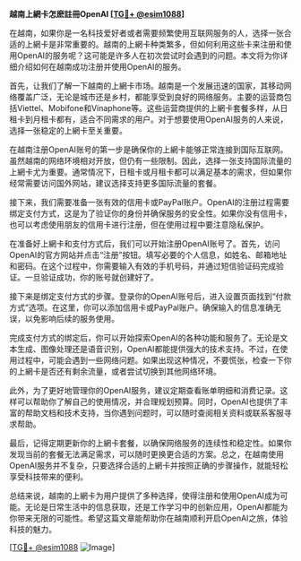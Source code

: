 **越南上網卡怎麽註冊OpenAI [[TG💪+ @esim1088](https://t.me/s/esim1088)]**

在越南，如果你是一名科技爱好者或者需要频繁使用互联网服务的人，选择一张合适的上網卡是非常重要的。越南的上網卡种类繁多，但如何利用这些卡来注册和使用OpenAI的服务呢？这可能是许多人在初次尝试时会遇到的问题。本文将为你详细介绍如何在越南成功注册并使用OpenAI的服务。

首先，让我们了解一下越南的上網卡市场。越南是一个发展迅速的国家，其移动网络覆盖广泛，无论是城市还是乡村，都能享受到良好的网络服务。主要的运营商包括Viettel、Mobifone和Vinaphone等。这些运营商提供的上網卡套餐多样，从日租卡到月租卡都有，适合不同需求的用户。对于想要使用OpenAI服务的人来说，选择一张稳定的上網卡至关重要。

在越南注册OpenAI账号的第一步是确保你的上網卡能够正常连接到国际互联网。虽然越南的网络环境相对开放，但仍有一些限制。因此，选择一张支持国际流量的上網卡尤为重要。通常情况下，日租卡或月租卡都可以满足基本的需求，但如果你经常需要访问国外网站，建议选择支持更多国际流量的套餐。

接下来，我们需要准备一张有效的信用卡或PayPal账户。OpenAI的注册过程需要绑定支付方式，这是为了验证你的身份并确保服务的安全性。如果你没有信用卡，也可以考虑使用朋友的信用卡进行注册，但在使用过程中要注意隐私保护。

在准备好上網卡和支付方式后，我们可以开始注册OpenAI账号了。首先，访问OpenAI的官方网站并点击“注册”按钮。填写必要的个人信息，如姓名、邮箱地址和密码。在这个过程中，你需要输入有效的手机号码，并通过短信验证码完成验证。一旦验证成功，你的账号就创建好了。

接下来是绑定支付方式的步骤。登录你的OpenAI账号后，进入设置页面找到“付款方式”选项。在这里，你可以添加信用卡或PayPal账户。确保输入的信息准确无误，以免影响后续的服务使用。

完成支付方式的绑定后，你可以开始探索OpenAI的各种功能和服务了。无论是文本生成、图像处理还是语音识别，OpenAI都能提供强大的技术支持。不过，在使用过程中，可能会遇到一些网络问题。如果出现这种情况，不要慌张，检查一下你的上網卡是否还有剩余流量，或者尝试切换到其他网络环境。

此外，为了更好地管理你的OpenAI服务，建议定期查看账单明细和消费记录。这样可以帮助你了解自己的使用情况，并合理规划预算。同时，OpenAI也提供了丰富的帮助文档和技术支持，当你遇到问题时，可以随时查阅相关资料或联系客服寻求帮助。

最后，记得定期更新你的上網卡套餐，以确保网络服务的连续性和稳定性。如果你发现当前的套餐无法满足需求，可以随时更换更合适的方案。总之，在越南使用OpenAI服务并不复杂，只要选择合适的上網卡并按照正确的步骤操作，就能轻松享受科技带来的便利。

总结来说，越南的上網卡为用户提供了多种选择，使得注册和使用OpenAI成为可能。无论是日常生活中的信息获取，还是工作学习中的创新应用，OpenAI都能为你带来无限的可能性。希望这篇文章能帮助你在越南顺利开启OpenAI之旅，体验科技的魅力。

[[TG💪+ @esim1088](https://t.me/s/esim1088) ![Image](https://i.postimg.cc/4NQfJmqS/Snipaste-2025-05-13-00-14-12.png)]